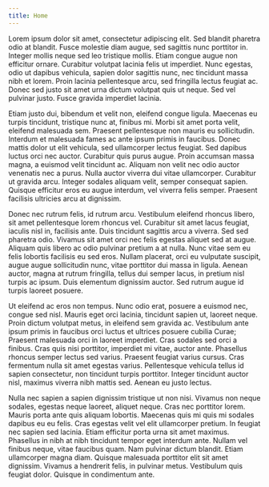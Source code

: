 ```yaml
---
title: Home 
---
```


Lorem ipsum dolor sit amet, consectetur adipiscing elit. Sed blandit pharetra odio at blandit. Fusce molestie diam augue, sed sagittis nunc porttitor in. Integer mollis neque sed leo tristique mollis. Etiam congue augue non efficitur ornare. Curabitur volutpat lacinia felis ut imperdiet. Nunc egestas, odio ut dapibus vehicula, sapien dolor sagittis nunc, nec tincidunt massa nibh et lorem. Proin lacinia pellentesque arcu, sed fringilla lectus feugiat ac. Donec sed justo sit amet urna dictum volutpat quis ut neque. Sed vel pulvinar justo. Fusce gravida imperdiet lacinia.

Etiam justo dui, bibendum et velit non, eleifend congue ligula. Maecenas eu turpis tincidunt, tristique nunc at, finibus mi. Morbi sit amet porta velit, eleifend malesuada sem. Praesent pellentesque non mauris eu sollicitudin. Interdum et malesuada fames ac ante ipsum primis in faucibus. Donec mattis dolor ut elit vehicula, sed ullamcorper lectus feugiat. Sed dapibus luctus orci nec auctor. Curabitur quis purus augue. Proin accumsan massa magna, a euismod velit tincidunt ac. Aliquam non velit nec odio auctor venenatis nec a purus. Nulla auctor viverra dui vitae ullamcorper. Curabitur ut gravida arcu. Integer sodales aliquam velit, semper consequat sapien. Quisque efficitur eros eu augue interdum, vel viverra felis semper. Praesent facilisis ultricies arcu at dignissim.

Donec nec rutrum felis, id rutrum arcu. Vestibulum eleifend rhoncus libero, sit amet pellentesque lorem rhoncus vel. Curabitur sit amet lacus feugiat, iaculis nisl in, facilisis ante. Duis tincidunt sagittis arcu a viverra. Sed sed pharetra odio. Vivamus sit amet orci nec felis egestas aliquet sed at augue. Aliquam quis libero ac odio pulvinar pretium a at nulla. Nunc vitae sem eu felis lobortis facilisis eu sed eros. Nullam placerat, orci eu vulputate suscipit, augue augue sollicitudin nunc, vitae porttitor dui massa in ligula. Aenean auctor, magna at rutrum fringilla, tellus dui semper lacus, in pretium nisl turpis ac ipsum. Duis elementum dignissim auctor. Sed rutrum augue id turpis laoreet posuere.

Ut eleifend ac eros non tempus. Nunc odio erat, posuere a euismod nec, congue sed nisl. Mauris eget orci lacinia, tincidunt sapien ut, laoreet neque. Proin dictum volutpat metus, in eleifend sem gravida ac. Vestibulum ante ipsum primis in faucibus orci luctus et ultrices posuere cubilia Curae; Praesent malesuada orci in laoreet imperdiet. Cras sodales sed orci a finibus. Cras quis nisi porttitor, imperdiet mi vitae, auctor ante. Phasellus rhoncus semper lectus sed varius. Praesent feugiat varius cursus. Cras fermentum nulla sit amet egestas varius. Pellentesque vehicula tellus id sapien consectetur, non tincidunt turpis porttitor. Integer tincidunt auctor nisl, maximus viverra nibh mattis sed. Aenean eu justo lectus.

Nulla nec sapien a sapien dignissim tristique ut non nisi. Vivamus non neque sodales, egestas neque laoreet, aliquet neque. Cras nec porttitor lorem. Mauris porta ante quis aliquam lobortis. Maecenas quis mi quis mi sodales dapibus eu eu felis. Cras egestas velit vel elit ullamcorper pretium. In feugiat nec sapien sed lacinia. Etiam efficitur porta urna sit amet maximus. Phasellus in nibh at nibh tincidunt tempor eget interdum ante. Nullam vel finibus neque, vitae faucibus quam. Nam pulvinar dictum blandit. Etiam ullamcorper magna diam. Quisque malesuada porttitor elit sit amet dignissim. Vivamus a hendrerit felis, in pulvinar metus. Vestibulum quis feugiat dolor. Quisque in condimentum ante.
